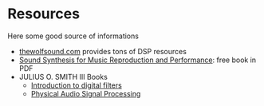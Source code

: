 # Resources

Here some good source of informations

- [thewolfsound.com](https://thewolfsound.com/resources/) provides tons of DSP resources
- [Sound Synthesis for Music Reproduction and Performance](https://winntbg.bg.agh.edu.pl/skrypty4/0612/): free book in PDF
- JULIUS O. SMITH III Books 
    - [Introduction to digital filters](https://ccrma.stanford.edu/~jos/filters/)
    - [Physical Audio Signal Processing](https://ccrma.stanford.edu/~jos/pasp/)
